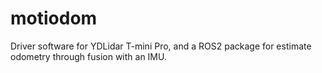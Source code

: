 # motiodom
Driver software for YDLidar T-mini Pro, and a ROS2 package for estimate odometry through fusion with an IMU.
